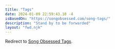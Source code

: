 ```yaml
---
title: "Tags"
date: 2024-01-09 22:59:43.10 -4
isBasedOn: "https://songobsessed.com/song-tags/"
description: "Stand by to be forwarded"
layout: "fwd.njk"
---
```


Redirect to [Song Obsessed Tags](/song-tags/).
